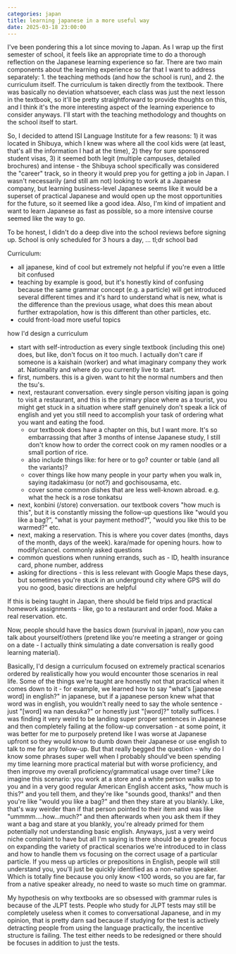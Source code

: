 ```yaml
---
categories: japan
title: learning japanese in a more useful way
date: 2025-03-18 23:00:00
---
```


I've been pondering this a lot since moving to Japan. As I wrap up the first semester of school, it feels like an appropriate time to do a thorough reflection on the Japanese learning experience so far. There are two main components about the learning experience so far that I want to address separately: 1. the teaching methods (and how the school is run), and 2. the curriculum itself. The curriculum is taken directly from the textbook. There was basically no deviation whatsoever, each class was just the next lesson in the textbook, so it'll be pretty straightforward to provide thoughts on this, and I think it's the more interesting aspect of the learning experience to consider anyways. I'll start with the teaching methodology and thoughts on the school itself to start.

So, I decided to attend ISI Language Institute for a few reasons: 1) it was located in Shibuya, which I knew was where all the cool kids were (at least, that's all the information I had at the time), 2) they for sure sponsored student visas, 3) it seemed both legit (multiple campuses, detailed brochures) and intense - the Shibuya school specifically was considered the "career" track, so in theory it would prep you for getting a job in Japan. I wasn't necessarily (and still am not) looking to work at a Japanese company, but learning business-level Japanese seems like it would be a superset of practical Japanese and would open up the most opportunities for the future, so it seemed like a good idea. Also, I'm kind of impatient and want to learn Japanese as fast as possible, so a more intensive course seemed like the way to go.

To be honest, I didn't do a deep dive into the school reviews before signing up. School is only scheduled for 3 hours a day, ...
tl;dr school bad

Curriculum:
- all japanese, kind of cool but extremely not helpful if you're even a little bit confused
- teaching by example is good, but it's honestly kind of confusing because the same grammar concept (e.g. a particle) will get introduced several different times and it's hard to understand what is new, what is the difference than the previous usage, what does this mean about further extrapolation, how is this different than other particles, etc.
- could front-load more useful topics

how I'd design a curriculum
- start with self-introduction as every single textbook (including this one) does, but like, don't focus on it too much. I actually don't care if someone is a kaishain (worker) and what imaginary company they work at. Nationality and where do you currently live to start.
- first, numbers. this is a given. want to hit the normal numbers and then the tsu's.
- next, restaurant conversation. every single person visiting japan is going to visit a restaurant, and this is the primary place where as a tourist, you might get stuck in a situation where staff genuinely don't speak a lick of english and yet you still need to accomplish your task of ordering what you want and eating the food.
  - our textbook does have a chapter on this, but I want more. It's so embarrassing that after 3 months of intense Japanese study, I still don't know how to order the correct cook on my ramen noodles or a small portion of rice.
  - also include things like: for here or to go? counter or table (and all the variants)?
  - cover things like how many people in your party when you walk in, saying itadakimasu (or not?) and gochisousama, etc.
  - cover some common dishes that are less well-known abroad. e.g. what the heck is a rose tonkatsu
- next, konbini (/store) conversation. our textbook covers "how much is this", but it is constantly missing the follow-up questions like "would you like a bag?", "what is your payment method?", "would you like this to be warmed?" etc.
- next, making a reservation. This is where you cover dates (months, days of the month, days of the week). kara/made for opening hours. how to modify/cancel. commonly asked questions
- common questions when running errands, such as - ID, health insurance card, phone number, address
- asking for directions - this is less relevant with Google Maps these days, but sometimes you're stuck in an underground city where GPS will do you no good, basic directions are helpful

If this is being taught in Japan, there should be field trips and practical homework assignments - like, go to a restaurant and order food. Make a real reservation. etc.

Now, people should have the basics down (survival in japan), _now_ you can talk about yourself/others (pretend like you're meeting a stranger or going on a date - I actually think simulating a date conversation is really good learning material).

Basically, I'd design a curriculum focused on extremely practical scenarios ordered by realistically how you would encounter those scenarios in real life. Some of the things we're taught are honestly not that practical when it comes down to it - for example, we learned how to say "what's [japanese word] in english?" in japanese, but if a japanese person knew what that word was in english, you wouldn't really need to say the whole sentence - just "[word] wa nan desuka?" or honestly just "[word]?" totally suffices. I was finding it very weird to be landing super proper sentences in Japanese and then completely failing at the follow-up conversation - at some point, it was better for me to purposely pretend like I was worse at Japanese upfront so they would know to dumb down their Japanese or use english to talk to me for any follow-up. But that really begged the question - why do I know some phrases super well when I probably should've been spending my time learning more practical material but with worse proficiency, and then improve my overall proficiency/grammatical usage over time? Like imagine this scenario: you work at a store and a white person walks up to you and in a very good regular American English accent asks, "how much is this?" and you tell them, and they're like "sounds good, thanks!" and then you're like "would you like a bag?" and then they stare at you blankly. Like, that's way weirder than if that person pointed to their item and was like "ummmm....how...much?" and then afterwards when you ask them if they want a bag and stare at you blankly, you're already primed for them potentially not understanding basic english. Anyways, just a very weird niche complaint to have but all I'm saying is there should be a greater focus on expanding the variety of practical scenarios we're introduced to in class and how to handle them vs focusing on the correct usage of a particular particle. If you mess up articles or prepositions in English, people will still understand you, you'll just be quickly identified as a non-native speaker. Which is totally fine because you only know <100 words, so you are far, far from a native speaker already, no need to waste so much time on grammar.

My hypothesis on why textbooks are so obsessed with grammar rules is because of the JLPT tests. People who study for JLPT tests may still be completely useless when it comes to conversational Japanese, and in my opinion, that is pretty darn sad because if studying for the test is actively detracting people from using the language practically, the incentive structure is failing. The test either needs to be redesigned or there should be focuses in addition to just the tests.